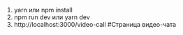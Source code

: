1. yarn или npm install
2. npm run dev или yarn dev
3. http://localhost:3000/video-call #Страница видео-чата